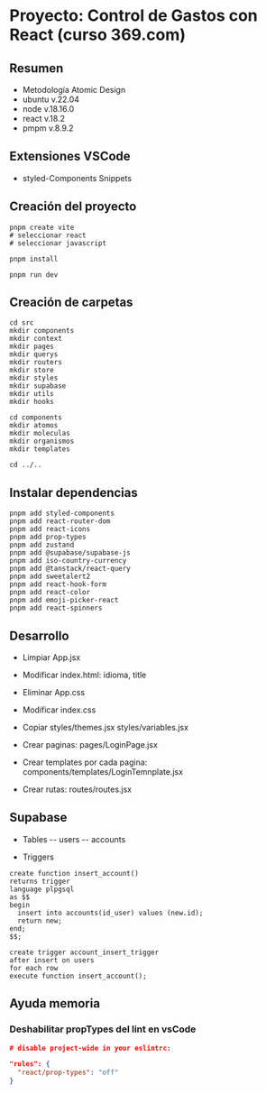 # Proyecto: Control de Gastos con React (curso 369.com)

## Resumen

- Metodología Atomic Design
- ubuntu v.22.04
- node v.18.16.0
- react v.18.2
- pmpm v.8.9.2

## Extensiones VSCode

- styled-Components Snippets

## Creación del proyecto

```pwd
pnpm create vite
# seleccionar react
# seleccionar javascript 

pnpm install

pnpm run dev
```

## Creación de carpetas

```pwd
cd src
mkdir components
mkdir context
mkdir pages
mkdir querys
mkdir routers
mkdir store
mkdir styles
mkdir supabase
mkdir utils
mkdir hooks

cd components
mkdir atomos
mkdir moleculas
mkdir organismos
mkdir templates

cd ../..
```

## Instalar dependencias

```pwd
pnpm add styled-components  
pnpm add react-router-dom
pnpm add react-icons
pnpm add prop-types
pnpm add zustand
pnpm add @supabase/supabase-js
pnpm add iso-country-currency
pnpm add @tanstack/react-query
pnpm add sweetalert2
pnpm add react-hook-form
pnpm add react-color
pnpm add emoji-picker-react
pnpm add react-spinners
```

## Desarrollo

- Limpiar App.jsx
- Modificar index.html: idioma, title
- Eliminar App.css
- Modificar index.css
- Copiar styles/themes.jsx styles/variables.jsx

- Crear paginas: pages/LoginPage.jsx
- Crear templates por cada pagina: components/templates/LoginTemnplate.jsx
- Crear rutas: routes/routes.jsx

## Supabase

- Tables
    -- users
    -- accounts

- Triggers

```plpsql
create function insert_account() 
returns trigger
language plpgsql
as $$
begin
  insert into accounts(id_user) values (new.id);
  return new;
end;
$$;

create trigger account_insert_trigger
after insert on users
for each row
execute function insert_account();
```

## Ayuda memoria

### Deshabilitar propTypes del lint en vsCode

```json
# disable project-wide in your eslintrc:

"rules": {
  "react/prop-types": "off"
}
```
